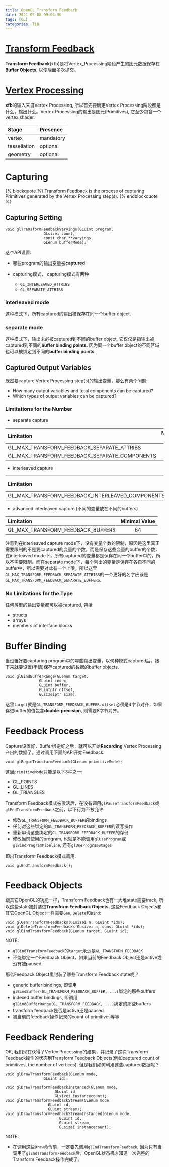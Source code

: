 ```yaml
---
title: OpenGL Transform Feedback
date: 2021-05-08 09:04:30
tags: [GL]
categories: lib
---
```


# [Transform Feedback](https://www.khronos.org/opengl/wiki/Transform_Feedback)
**Transform Feedback**(xfb)是将Vertex_Processing阶段产生的图元数据保存在**Buffer Objects**, 以便后面多次提交。

<!--more-->

# [Vertex Processing](https://www.khronos.org/opengl/wiki/Vertex_Processing)
**xfb**的输入来自Vertex Processing, 所以首先要确定Vertex Processing阶段都是什么，输出什么。Vertex Processing的输出是图元(Primitives), 它至少包含一个vertex shader.

| Stage        | Presence       |
|:-------------|:---------------|
| vertex       | mandatory      |
| tessellation | optional       |
| geometry     | optional       |

# Capturing
{% blockquote %}
Transform Feedback is the process of capturing Primitives generated by the Vertex Processing step(s).
{% endblockquote %}

## Capturing Setting
```
void glTransformFeedbackVaryings(GLuint program,
				 GLsizei count,
				 const char **varyings,
				 GLenum bufferMode);
```

这个API设置:
- 哪些program的输出变量被**captured**
- capturing模式， capturing模式有两种

    - `GL_INTERLEAVED_ATTRIBS`
    - `GL_SEPARATE_ATTRIBS`

### interleaved mode
这种模式下，所有captured的输出被保存在同一个buffer object.

### separate mode
这种模式下，输出未必被captured到不同的buffer object, 它仅仅是指输出被captured到不同的**buffer binding points**. 因为同一个buffer object的不同区域也可以被绑定到不同的**buffer binding points**.

## Captured Output Variables
既然要capture Vertex Processing step(s)的输出变量，那么有两个问题:
- How many output variables and total components can be captured?
- Which types of output variables can be captured?

### Limitations for the Number
- separate capture

| Limitation                                       | Minimal Value |
|:-------------------------------------------------|:-------------:|
| GL_MAX_TRANSFORM_FEEDBACK_SEPARATE_ATTRIBS       | 4             |
| GL_MAX_TRANSFORM_FEEDBACK_SEPARATE_COMPONENTS    | 4             |

- interleaved capture

| Limitation                                       | Minimal Value |
|:-------------------------------------------------|:-------------:|
| GL_MAX_TRANSFORM_FEEDBACK_INTERLEAVED_COMPONENTS | 64            |

- advanced interleaved capture (不同的变量放在不同的buffers)

| Limitation                                       | Minimal Value |
|:-------------------------------------------------|:-------------:|
| GL_MAX_TRANSFORM_FEEDBACK_BUFFERS                | 64            |

注意到在interleaved capture mode下，没有变量个数的限制，原因是这里真正需要限制的不是要captured的变量的个数，而是保存这些变量的buffer的个数，在interleaved mode下，所有captured的变量都是保存在同一个buffer中的，所以不需要限制。而在separate mode下，每个列出的变量是保存在各自不同的buffer中，所以需要对此有一个上限。所以这里`GL_MAX_TRANSFORM_FEEDBACK_SEPARATE_ATTRIBS`的一个更好的名字应该是`GL_MAX_TRANSFORM_FEEDBACK_SEPARATE_BUFFERS`.

### No Limitations for the Type 
任何类型的输出变量都可以被captured, 包括
- structs
- arrays
- members of interface blocks

# Buffer Binding
当设置好要capturing program中的哪些输出变量，以何种模式captured后，接下来就要设置(申请)保存captured的数据的buffer objects.

```
void glBindBufferRange(GLenum target,
		       GLuint index,
		       GLuint buffer,
		       GLintptr offset,
		       GLsizeiptr size);
```

这里`target`就是`GL_TRANSFORM_FEEDBACK_BUFFER`. `offset`必须是4字节对齐，如果存进buffer的值包含**double-precision**, 则需要8字节对齐。

# Feedback Process
Capture设置好，Buffer绑定好之后，就可以开始**Recording** Vertex Processing产出的数据了。通过调用下面的API开始Feedback:
```
void glBeginTransformFeedback(GLenum primitiveMode);
```

这里`primitiveMode`只能是以下3种之一:
- GL_POINTS
- GL_LINES
- GL_TRIANGLES

Transform Feedback模式被激活后，在没有调用`glPauseTransformFeedback`或`glEndTransformFeedback`之前，以下行为不被允许:
- 修改`GL_TRANSFORM_FEEDBACK_BUFFER`的bindings
- 任何对这些绑定的`GL_TRANSFORM_FEEDBACK_BUFFER`的读写操作
- 重新申请这些绑定的`GL_TRANSFORM_FEEDBACK_BUFFER`的存储
- 修改当前使用的program, 也就是不能调用`glUseProgram`或`glBindProgramPipeline`, 还有`glUseProgramStages`

即出Transform Feedback模式调用:
```
void glEndTransformFeedback();
```

# Feedback Objects
跟其它OpenGL的功能一样，Transform Feedback也有一大堆state需要track, 所以这些state被封装进**Transform Feedback Objects**, 这些Feedback Objects和其它OpenGL Object一样需要`Gen`, `Delete`和`Bind`:

```
void glGenTransformFeedbacks(GLsizei n, GLuint *ids);
void glDeleteTransformFeedbacks(GLsizei n, const GLuint *ids);
void glBindTransformFeedback(GLenum target, GLuint id);
```

NOTE:
- `glBindTransformFeedback`的`target`永远是`GL_TRANSFORM_FEEDBACK`
- 不能绑定一个Feedback Object，如果当前的Feedback Object还是active或没有被paused.

那么Feedback Object里封装了哪些Transform Feedback state呢？
- generic buffer bindings, 即调用`glBindBuffer(GL_TRANSFORM_FEEDBACK_BUFFER, ...)`绑定的那些buffers
- indexed buffer bindings, 即调用`glBindBufferRange(GL_TRANSFORM_FEEDBACK, ...)`绑定的那些buffers
- transform feedback是否是active还是paused
- 被当前的feedback操作记录的count of primitives等等

# Feedback Rendering
OK, 我们现在获得了Vertex Processing的结果，并记录了这次Transform Feedback操作的状态到Transform Feedback Objects(例如captured count of primitives, the number of vertices). 但是我们如何利用这些captured数据呢？

```
void glDrawTransformFeedback(GLenum mode,
			     GLuint id);

void glDrawTransformFeedbackInstanced(GLenum mode,
				      GLuint id,
				      GLsizei instancecount);
void glDrawTransformFeedbackStream(GLenum mode,
				   GLuint id,
				   GLuint stream);
void glDrawTransformFeedbackStreamInstanced(GLenum mode,
					    GLuint id,
					    GLuint stream,
					    GLsizei instancecount);
```

NOTE:
- 在调用这些`Draw`命令前，一定要先调用`glEndTransformFeedback`, 因为只有当调用了`glEndTransformFeedback`后，OpenGL状态机才知道一次完整的Transform Feedback操作完成了。

